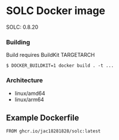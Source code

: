 # SOLC Docker image

SOLC: 0.8.20

### Building

Build requires BuildKit TARGETARCH

`$ DOCKER_BUILDKIT=1 docker build . -t ... `

### Architecture
* linux/amd64 
* linux/arm64


## Example Dockerfile

```
FROM ghcr.io/jac18281828/solc:latest

```



